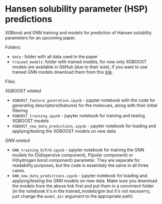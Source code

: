 # Hansen solubility parameter (HSP) predictions 
 XGBoost and GNN training and models for prediction of Hansen solubility parameters for an upcoming paper.

Folders:
 - `data` : folder with all data used in the paper
 - `trained_models`: folder with trained models, for now only XGBOOST models are available in GitHub (due to their size), if you want to use trained GNN models download them from this [link](https://drive.google.com/drive/folders/1JqV2n3172aHr_v6qGoITSJl9H30riOh-?usp=drive_link).

Files:

_XGBOOST related_

 - `XGBOOST_feature_generation.ipynb` - jupyter notebook with the code for generating descriptors(features) for the molecues, along with their initial filtering
 - `XGBOOST_training.ipynb` - jupyter notebook for training and testing XGBOOST models
 - `XGBOOST_new_data_predictions.ipynb` - jupyter notebook for loading and applying/testing the XGBOOST models on new data
   
_GNN related_

- `GNN_training_D/P/H.ipynb` - jupyter notebook for training the GNN models for D(dispersive component), P(polar component) or H(hydrogen bond component) parameter. They are separate for readability purposes, but the code is essentialy the same in all three cases.
- `GNN_new_data_predictions.ipynb` - jupyter notebook for loading and applying/testing the GNN models on new data. Make sure you download the models from the above link first and put them in a convinient folder (in the notebook it's in the trained_models/gnn but it's not neceserry, just change the `model_dir` argument to the appropriate path)
